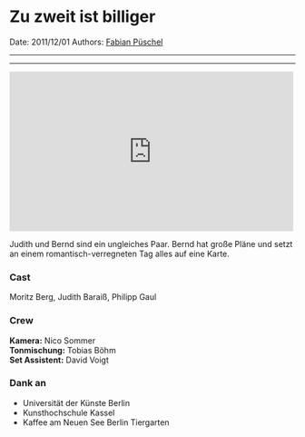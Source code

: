 # Zu zweit ist billiger

Date: 2011/12/01
Authors: [Fabian Püschel](http://fabianpueschel.net)

---
---

<iframe src="https://player.vimeo.com/video/27654730?title=0&byline=0&portrait=0" width="500" height="281" frameborder="0" webkitallowfullscreen mozallowfullscreen allowfullscreen></iframe>

Judith und Bernd sind ein ungleiches Paar. Bernd hat große Pläne und setzt an einem romantisch-verregneten Tag alles auf eine Karte.

### Cast

Moritz Berg, Judith Baraiß, Philipp Gaul


### Crew

__Kamera:__ Nico Sommer  
__Tonmischung:__ Tobias Böhm  
__Set Assistent:__ David Voigt

### Dank an

- Universität der Künste Berlin
- Kunsthochschule Kassel
- Kaffee am Neuen See Berlin Tiergarten